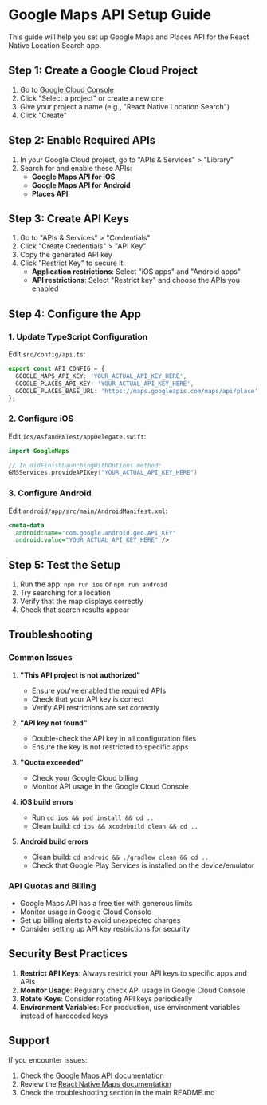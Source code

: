 # Google Maps API Setup Guide

This guide will help you set up Google Maps and Places API for the React Native Location Search app.

## Step 1: Create a Google Cloud Project

1. Go to [Google Cloud Console](https://console.cloud.google.com/)
2. Click "Select a project" or create a new one
3. Give your project a name (e.g., "React Native Location Search")
4. Click "Create"

## Step 2: Enable Required APIs

1. In your Google Cloud project, go to "APIs & Services" > "Library"
2. Search for and enable these APIs:
   - **Google Maps API for iOS**
   - **Google Maps API for Android**
   - **Places API**

## Step 3: Create API Keys

1. Go to "APIs & Services" > "Credentials"
2. Click "Create Credentials" > "API Key"
3. Copy the generated API key
4. Click "Restrict Key" to secure it:
   - **Application restrictions**: Select "iOS apps" and "Android apps"
   - **API restrictions**: Select "Restrict key" and choose the APIs you enabled

## Step 4: Configure the App

### 1. Update TypeScript Configuration

Edit `src/config/api.ts`:
```typescript
export const API_CONFIG = {
  GOOGLE_MAPS_API_KEY: 'YOUR_ACTUAL_API_KEY_HERE',
  GOOGLE_PLACES_API_KEY: 'YOUR_ACTUAL_API_KEY_HERE',
  GOOGLE_PLACES_BASE_URL: 'https://maps.googleapis.com/maps/api/place',
};
```

### 2. Configure iOS

Edit `ios/AsfandRNTest/AppDelegate.swift`:
```swift
import GoogleMaps

// In didFinishLaunchingWithOptions method:
GMSServices.provideAPIKey("YOUR_ACTUAL_API_KEY_HERE")
```

### 3. Configure Android

Edit `android/app/src/main/AndroidManifest.xml`:
```xml
<meta-data
  android:name="com.google.android.geo.API_KEY"
  android:value="YOUR_ACTUAL_API_KEY_HERE" />
```

## Step 5: Test the Setup

1. Run the app: `npm run ios` or `npm run android`
2. Try searching for a location
3. Verify that the map displays correctly
4. Check that search results appear

## Troubleshooting

### Common Issues

1. **"This API project is not authorized"**
   - Ensure you've enabled the required APIs
   - Check that your API key is correct
   - Verify API restrictions are set correctly

2. **"API key not found"**
   - Double-check the API key in all configuration files
   - Ensure the key is not restricted to specific apps

3. **"Quota exceeded"**
   - Check your Google Cloud billing
   - Monitor API usage in the Google Cloud Console

4. **iOS build errors**
   - Run `cd ios && pod install && cd ..`
   - Clean build: `cd ios && xcodebuild clean && cd ..`

5. **Android build errors**
   - Clean build: `cd android && ./gradlew clean && cd ..`
   - Check that Google Play Services is installed on the device/emulator

### API Quotas and Billing

- Google Maps API has a free tier with generous limits
- Monitor usage in Google Cloud Console
- Set up billing alerts to avoid unexpected charges
- Consider setting up API key restrictions for security

## Security Best Practices

1. **Restrict API Keys**: Always restrict your API keys to specific apps and APIs
2. **Monitor Usage**: Regularly check API usage in Google Cloud Console
3. **Rotate Keys**: Consider rotating API keys periodically
4. **Environment Variables**: For production, use environment variables instead of hardcoded keys

## Support

If you encounter issues:
1. Check the [Google Maps API documentation](https://developers.google.com/maps/documentation)
2. Review the [React Native Maps documentation](https://github.com/react-native-maps/react-native-maps)
3. Check the troubleshooting section in the main README.md 